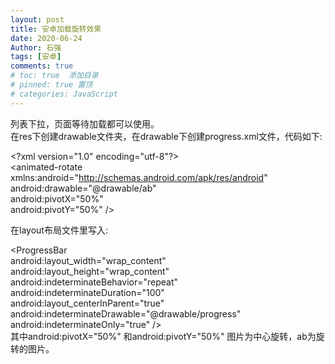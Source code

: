 ```yaml
---
layout: post
title: 安卓加载旋转效果
date: 2020-06-24
Author: 石强 
tags: [安卓]
comments: true
# toc: true  添加目录
# pinned: true 置顶
# categories: JavaScript
---
```


列表下拉，页面等待加载都可以使用。  
在res下创建drawable文件夹，在drawable下创建progress.xml文件，代码如下:  

\<?xml version="1.0" encoding="utf-8"?>  
\<animated-rotate xmlns:android="http://schemas.android.com/apk/res/android"  
android:drawable="@drawable/ab"  
android:pivotX="50%"   
android:pivotY="50%" /> 

在layout布局文件里写入:  

\<ProgressBar  
android:layout_width="wrap_content"  
android:layout_height="wrap_content"  
android:indeterminateBehavior="repeat"  
android:indeterminateDuration="100"  
android:layout_centerInParent="true"  
android:indeterminateDrawable="@drawable/progress"  
android:indeterminateOnly="true" />  
其中android:pivotX="50%" 和android:pivotY="50%" 图片为中心旋转，ab为旋转的图片。
